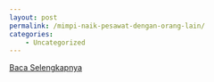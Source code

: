 ```yaml
---
layout: post
permalink: /mimpi-naik-pesawat-dengan-orang-lain/
categories:
    - Uncategorized
---
```


[Baca Selengkapnya](/09)